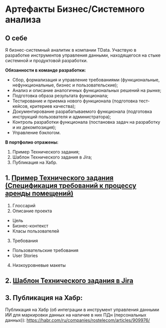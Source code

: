 # Артефакты Бизнес/Системного анализа

## О себе 

Я бизнес-системный аналитик в компании TData. Участвую в разработке инструментов управления данными, находящегося на стыке системной и продуктовой разработки. 

**Обязанности в команде разработки:**
* Сбор, формализация и управление требованиями (функциональные, нефункциональные, бизнес и пользовательские);
* Анализ и описание аналогичных функциональных решений на рынке;
* Подготовка образа результата функционала;
* Тестирование и приемка нового функционала (подготовка тест-кейсов, критериев качества);
* Документирование разрабатываемого функционала (подготовка инструкций пользователя и администратора);
* Контроль разработки функционала (постановка задач на разработку и их декомпозиция);
* Управление бэклогом.

**В портфолио отражены:**
1. Пример Технического задания;
2. Шаблон Технического задания в Jira;
3. Публикация на Хабр.

## 1. [Пример Технического задания (Спецификация требований к процессу аренды помещений)](https://github.com/antonzubarew/System-Business-Analyst-Portfolio/blob/main/01-Пример%20Технического%20задания/Техническое%20задание.md)

1. Глоссарий 
2. Описание проекта
* Цель
* Бизнес-контекст
* Класы пользователей 
3. Требования
* Пользовательские требования
* User Stories
4. Низкоуровневые макеты

## 2. [Шаблон Технического задания в Jira](https://github.com/antonzubarew/System-Business-Analyst-Portfolio/blob/main/02-Шаблон%20Технического%20задания%20в%20Jira/Шаблон%20Технического%20задания%20в%20Jira.md)

## 3. Публикация на Хабр:

Публикация на Хабр (об интеграции в инструмент управления данными ИИ для маркировки данных на наличие в них ПДн (персональных данных)): https://habr.com/ru/companies/rostelecom/articles/909976/


